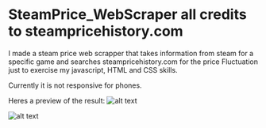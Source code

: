 # SteamPrice_WebScraper all credits to steampricehistory.com

I made a steam price web scrapper that takes information from steam for a specific game 
and searches steampricehistory.com for the price Fluctuation just to exercise my javascript, HTML
and CSS skills.

Currently it is not responsive for phones.

Heres a preview of the result:
![alt text](https://i.imgur.com/G3rATgT.jpeg)

![alt text](https://i.imgur.com/1LBG4LX.jpeg)
